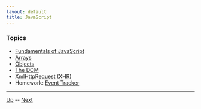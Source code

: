 ```yaml
---
layout: default
title: JavaScript
---
```


### Topics
*  [Fundamentals of JavaScript](fundamentals/README.md) 
*  [Arrays](arrays/README.md) 
*  [Objects](objects/README.md) 
*  [The DOM](dom/README.md) 
*  [XmlHttpRequest (XHR)](xhr/README.md) 
* Homework:  [Event Tracker](eventTracker/README.md) 

<hr>

[Up](../README.md) -- [Next](fundamentals/README.md)
